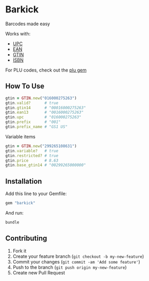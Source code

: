# Barkick

Barcodes made easy

Works with:

- [UPC](http://en.wikipedia.org/wiki/Universal_Product_Code)
- [EAN](http://en.wikipedia.org/wiki/International_Article_Number_%28EAN%29)
- [GTIN](http://en.wikipedia.org/wiki/Global_Trade_Item_Number)
- [ISBN](http://en.wikipedia.org/wiki/International_Standard_Book_Number)

For PLU codes, check out the [plu gem](https://github.com/ankane/plu)

## How To Use

```ruby
gtin = GTIN.new("016000275263")
gtin.valid?      # true
gtin.gtin14      # "00016000275263"
gtin.ean13       # "0016000275263"
gtin.upc         # "016000275263"
gtin.prefix      # "001"
gtin.prefix_name # "GS1 US"
```

Variable items

```ruby
gtin = GTIN.new("299265108631")
gtin.variable?   # true
gtin.restricted? # true
gtin.price       # 8.63
gtin.base_gtin14 # "00299265000000"
```

## Installation

Add this line to your Gemfile:

```ruby
gem "barkick"
```

And run:

```sh
bundle
```

## Contributing

1. Fork it
2. Create your feature branch (`git checkout -b my-new-feature`)
3. Commit your changes (`git commit -am 'Add some feature'`)
4. Push to the branch (`git push origin my-new-feature`)
5. Create new Pull Request
